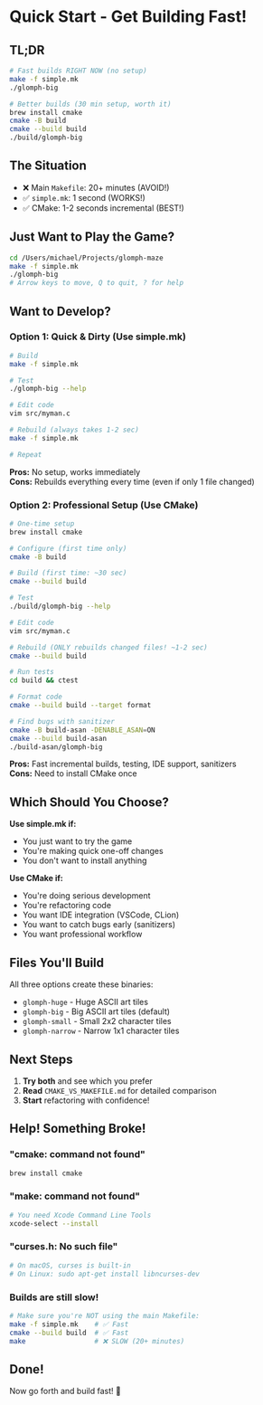 # Quick Start - Get Building Fast!

## TL;DR

```bash
# Fast builds RIGHT NOW (no setup)
make -f simple.mk
./glomph-big

# Better builds (30 min setup, worth it)
brew install cmake
cmake -B build
cmake --build build
./build/glomph-big
```

## The Situation

- ❌ Main `Makefile`: 20+ minutes (AVOID!)
- ✅ `simple.mk`: 1 second (WORKS!)
- ✅ CMake: 1-2 seconds incremental (BEST!)

## Just Want to Play the Game?

```bash
cd /Users/michael/Projects/glomph-maze
make -f simple.mk
./glomph-big
# Arrow keys to move, Q to quit, ? for help
```

## Want to Develop?

### Option 1: Quick & Dirty (Use simple.mk)

```bash
# Build
make -f simple.mk

# Test
./glomph-big --help

# Edit code
vim src/myman.c

# Rebuild (always takes 1-2 sec)
make -f simple.mk

# Repeat
```

**Pros:** No setup, works immediately  
**Cons:** Rebuilds everything every time (even if only 1 file changed)

### Option 2: Professional Setup (Use CMake)

```bash
# One-time setup
brew install cmake

# Configure (first time only)
cmake -B build

# Build (first time: ~30 sec)
cmake --build build

# Test
./build/glomph-big --help

# Edit code
vim src/myman.c

# Rebuild (ONLY rebuilds changed files! ~1-2 sec)
cmake --build build

# Run tests
cd build && ctest

# Format code
cmake --build build --target format

# Find bugs with sanitizer
cmake -B build-asan -DENABLE_ASAN=ON
cmake --build build-asan
./build-asan/glomph-big
```

**Pros:** Fast incremental builds, testing, IDE support, sanitizers  
**Cons:** Need to install CMake once

## Which Should You Choose?

**Use simple.mk if:**
- You just want to try the game
- You're making quick one-off changes
- You don't want to install anything

**Use CMake if:**
- You're doing serious development
- You're refactoring code
- You want IDE integration (VSCode, CLion)
- You want to catch bugs early (sanitizers)
- You want professional workflow

## Files You'll Build

All three options create these binaries:

- `glomph-huge` - Huge ASCII art tiles
- `glomph-big` - Big ASCII art tiles (default)
- `glomph-small` - Small 2x2 character tiles
- `glomph-narrow` - Narrow 1x1 character tiles

## Next Steps

1. **Try both** and see which you prefer
2. **Read** `CMAKE_VS_MAKEFILE.md` for detailed comparison
3. **Start** refactoring with confidence!

## Help! Something Broke!

### "cmake: command not found"
```bash
brew install cmake
```

### "make: command not found"
```bash
# You need Xcode Command Line Tools
xcode-select --install
```

### "curses.h: No such file"
```bash
# On macOS, curses is built-in
# On Linux: sudo apt-get install libncurses-dev
```

### Builds are still slow!
```bash
# Make sure you're NOT using the main Makefile:
make -f simple.mk    # ✅ Fast
cmake --build build  # ✅ Fast  
make                 # ❌ SLOW (20+ minutes)
```

## Done!

Now go forth and build fast! 🚀
